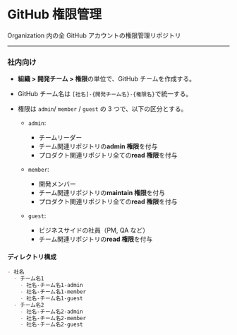 # GitHub 権限管理

Organization 内の全 GitHub アカウントの権限管理リポジトリ

---
### 社内向け

- **組織 > 開発チーム > 権限**の単位で、GitHub チームを作成する。
- GitHub チーム名は `[社名]-{開発チーム名}-{権限名}`で統一する。
- 権限は `admin`/ `member` / `guest` の 3 つで、以下の区分とする。

  - `admin`:

    - チームリーダー
    - チーム関連リポジトリの**admin 権限**を付与
    - プロダクト関連リポジトリ全ての**read 権限**を付与

  - `member`:

    - 開発メンバー
    - チーム関連リポジトリの**maintain 権限**を付与
    - プロダクト関連リポジトリ全ての**read 権限**を付与

  - `guest`:
    - ビジネスサイドの社員（PM, QA など）
    - チーム関連リポジトリの**read 権限**を付与

#### ディレクトリ構成

```markdown
- 社名
  - チーム名1
    - 社名-チーム名1-admin
    - 社名-チーム名1-member
    - 社名-チーム名1-guest
  - チーム名2
    - 社名-チーム名2-admin
    - 社名-チーム名2-member
    - 社名-チーム名2-guest
```
